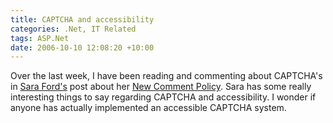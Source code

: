 ```yaml
---
title: CAPTCHA and accessibility
categories: .Net, IT Related
tags: ASP.Net
date: 2006-10-10 12:08:20 +10:00
---
```


Over the last week, I have been reading and commenting about CAPTCHA's in [Sara Ford's][0] post about her [New Comment Policy][1]. Sara has some really interesting things to say regarding CAPTCHA and accessibility. I wonder if anyone has actually implemented an accessible CAPTCHA system.

[0]: http://blogs.msdn.com/saraford/
[1]: http://blogs.msdn.com/saraford/archive/2006/10/04/New-Comment-Policy.aspx
